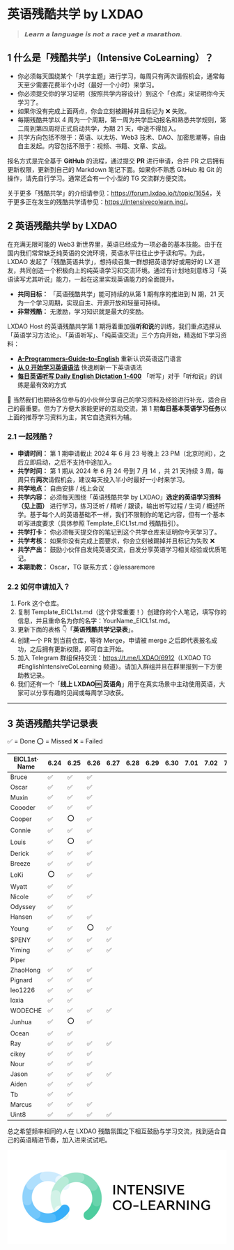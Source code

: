 # 英语残酷共学 by LXDAO

> 𝙇𝙚𝙖𝙧𝙣 𝙖 𝙡𝙖𝙣𝙜𝙪𝙖𝙜𝙚 𝙞𝙨 𝙣𝙤𝙩 𝙖 𝙧𝙖𝙘𝙚 𝙮𝙚𝙩 𝙖 𝙢𝙖𝙧𝙖𝙩𝙝𝙤𝙣.

## 1 什么是「残酷共学」（Intensive CoLearning）？

- 你必须每天围绕某个「共学主题」进行学习，每周只有两次请假机会，通常每天至少需要花费半个小时（最好一个小时）来学习。
- 你必须提交你的学习证明（按照共学内容设计）到这个「仓库」来证明你今天学习了。
- 如果你没有完成上面两点，你会立刻被踢掉并且标记为 ❌ 失败。
- 每期残酷共学以 4 周为一个周期，第一周为共学启动报名和熟悉共学规则，第二周到第四周将正式启动共学，为期 21 天，中途不得加入。
- 共学方向包括不限于：英语、以太坊、Web3 技术、DAO、加密思潮等，自由自主发起。内容包括不限于：视频、书籍、文章、实战。

报名方式是完全基于 **GitHub** 的流程，通过提交 **PR** 进行申请，合并 PR 之后拥有更新权限，更新到自己的 Markdown 笔记下面。如果你不熟悉 GitHub 和 Git 的操作，请先自行学习。通常还会有一个小型的 TG 交流群方便交流。

关于更多「残酷共学」的介绍请参见：<https://forum.lxdao.io/t/topic/1654>，关于更多正在发生的残酷共学请参见：<https://intensivecolearn.ing/>。

## 2 英语残酷共学 by LXDAO

在充满无限可能的 Web3 新世界里，英语已经成为一项必备的基本技能。由于在国内我们常常缺乏纯英语的交流环境，英语水平往往止步于读和写。为此，LXDAO 发起了「残酷英语共学」，想持续召集一群想把英语学好或用好的 LX 道友，共同创造一个积极向上的纯英语学习和交流环境。通过有计划地刻意练习「英语读写尤其听说」能力，一起在这里实现英语能力的全面提升。

- **共同目标：** 「英语残酷共学」能可持续的从第 1 期有序的推进到 N 期，21 天为一个学习周期，实现自主、开源开放和轻量可持续。
- **非常残酷：** 无激励，学习知识就是最大的奖励。

LXDAO Host 的英语残酷共学第 1 期将着重加强**听和说**的训练，我们重点选择从「英语学习方法论」、「英语听写」、「纯英语交流」三个方向开始，精选如下学习资料：

- [**A-Programmers-Guide-to-English**](https://a-programmers-guide-to-english.harryyu.me/) 重新认识英语这门语言
- [**从 0 开始学习英语语法**](https://hzpt-inet-club.github.io/english-note/) 快速刷新一下英语语法
- [**每日英语听写 Daily English Dictation 1-400**](https://www.bilibili.com/video/BV1U7411a7xG?p=3&vd_source=bc0666711d2280c24d54945ab9c11146) 「听写」对于「听和说」的训练是最有效的方式

👏 当然我们也期待各位参与的小伙伴分享自己的学习资料及经验进行补充，适合自己的最重要。但为了方便大家能更好的互动交流，第 1 期**每日基本英语学习任务**以上面的推荐学习资料为主，其它自选资料为辅。

### 2.1 一起残酷？

- **申请时间：** 第 1 期申请截止 2024 年 6 月 23 号晚上 23 PM（北京时间），之后立即启动，之后不支持中途加入。
- **共学时间：** 第 1 期从 2024 年 6 月 24 号到 7 月 14 ，共 21 天持续 3 周，每周只有**两次**请假机会，建议每天投入半小时最好一小时来学习。
- **共学地点：** 自由安排 / 线上会议
- **共学内容：** 必须每天围绕「英语残酷共学 by LXDAO」**选定的英语学习资料（见上面）** 进行学习，练习泛听 / 精听 / 跟读，输出听写过程 / 生词 / 概述所学。基于每个人的英语基础不一样，我们不限制你的笔记内容，但有一个基本听写进度要求（具体参照 Template_EICL1st.md 残酷指引）。
- **共学打卡：** 你必须每天提交你的笔记到这个共学仓库来证明你今天学习了。
- **共学考核：** 如果你没有完成上面要求，你会立刻被踢掉并且标记为失败 ❌
- **共学产出：** 鼓励小伙伴自发纯英语交流，自发分享英语学习相关经验或优质笔记。
- **本期助教：** Oscar，TG 联系方式：@lessaremore

### 2.2 如何申请加入？

1. Fork 这个仓库。
2. 复制 Template_EICL1st.md（这个非常重要！）创建你的个人笔记，填写你的信息，并且重命名为你的名字：YourName_EICL1st.md。
3. 更新下面的表格 👇「**英语残酷共学记录表**」。
4. 创建一个 PR 到当前仓库，等待 Merge，申请被 merge 之后即代表报名成功，之后拥有更新权限，即可自主开始。
5. 加入 Telegram 群组保持交流：<https://t.me/LXDAO/6912>（LXDAO TG #EnglishIntensiveCoLearning 频道）。请加入群组并且在群里报到一下方便助教记录。
6. 我们还有一个「**线上 LXDAO🆒 英语角**」用于在真实场景中主动使用英语，大家可以分享有趣的见闻或每周学习收获。

---

## 3 英语残酷共学记录表

✅ = Done ⭕️ = Missed ❌ = Failed

| EICL1st· Name | 6.24 | 6.25 | 6.26 | 6.27 | 6.28 | 6.29 | 6.30 | 7.01 | 7.02 | 7.03 | 7.04 | 7.05 | 7.06 | 7.07 | 7.08 | 7.09 | 7.10 | 7.11 | 7.12 | 7.13 | 7.14 |
| ------------- | ---- | ---- | ---- | ---- | ---- | ---- | ---- | ---- | ---- | ---- | ---- | ---- | ---- | ---- | ---- | ---- | ---- | ---- | ---- | ---- | ---- |
| Bruce         | ✅   | ✅   | ✅   |      |      |      |      |      |      |      |      |      |      |      |      |      |      |      |      |      |      |
| Oscar         | ✅   | ✅   | ✅ |      |      |      |      |      |      |      |      |      |      |      |      |      |      |      |      |      |      |
| Muxin         | ✅   | ✅   | ✅   |      |      |      |      |      |      |      |      |      |      |      |      |      |      |      |      |      |      |
| Coooder       | ✅   | ✅   | ✅  |      |      |      |      |      |      |      |      |      |      |      |      |      |      |      |      |      |      |
| Cooper        | ✅   |   ⭕️   |   ✅    |      |      |      |      |      |      |      |      |      |      |      |      |      |      |      |      |      |      |
| Connie        | ✅   | ✅   | ✅    |      |      |      |      |      |      |      |      |      |      |      |      |      |      |      |      |      |      |
| Louis         | ✅   | ⭕️   | ✅   |      |      |      |      |      |      |      |      |      |      |      |      |      |      |      |      |      |      |
| Derick        | ✅   | ✅   | ✅  |      |      |      |      |      |      |      |      |      |      |      |      |      |      |      |      |      |      |
| Breeze        | ✅   | ✅   |    ✅    |      |      |      |      |      |      |      |      |      |      |      |      |      |      |      |      |      |      |
| LoKi          | ⭕️    |  ✅    |  ✅    |      |      |      |      |      |      |      |      |      |      |      |      |      |      |      |      |      |      |
| Wyatt         | ✅   | ✅   |      |      |      |      |      |      |      |      |      |      |      |      |      |      |      |      |      |      |      |
| Nicole        | ✅   | ✅   |   ✅ |      |      |      |      |      |      |      |      |      |      |      |      |      |      |      |      |      |      |
| Odyssey       | ✅   | ✅   |      |      |      |      |      |      |      |      |      |      |      |      |      |      |      |      |      |      |      |
| Hansen        | ✅   | ✅   | ✅   |      |      |      |      |      |      |      |      |      |      |      |      |      |      |      |      |      |      |
| Young         | ✅   | ✅   |  ⭕️    | ✅     |      |      |      |      |      |      |      |      |      |      |      |      |      |      |      |      |      |
| $PENY         | ✅   | ✅   | ✅   | ✅  |      |      |      |      |      |      |      |      |      |      |      |      |      |      |      |      |      |
| Yiming        | ✅   | ✅   | ✅   | ✅   |      |      |      |      |      |      |      |      |      |      |      |      |      |      |      |      |      |
| Piper         |      |      |      |      |      |      |      |      |      |      |      |      |      |      |      |      |      |      |      |      |      |
| ZhaoHong      | ✅   | ✅   | ✅   |      |      |      |      |      |      |      |      |      |      |      |      |      |      |      |      |      |      |
| Pignard       | ✅   | ✅   | ✅   |      |      |      |      |      |      |      |      |      |      |      |      |      |      |      |      |      |      |
| leo1226       | ✅   | ✅   | ✅   |      |      |      |      |      |      |      |      |      |      |      |      |      |      |      |      |      |      |
| loxia         | ✅   | ✅   |      |      |      |      |      |      |      |      |      |      |      |      |      |      |      |      |      |      |      |
| WODECHE       | ✅   | ✅   | ✅   | ✅     |      |      |      |      |      |      |      |      |      |      |      |      |      |      |      |      |      |
| Junhua        | ✅   | ⭕️  |    ✅   |      |      |      |      |      |      |      |      |      |      |      |      |      |      |      |      |      |      |
| Ocean         | ✅   | ✅   |      |      |      |      |      |      |      |      |      |      |      |      |      |      |      |      |      |      |      |
| Ray           | ✅   | ✅   | ✅   |   ✅   |      |      |      |      |      |      |      |      |      |      |      |      |      |      |      |      |      |
| cikey         | ✅   | ✅   | ✅   |      |      |      |      |      |      |      |      |      |      |      |      |      |      |      |      |      |      |
| Nour          | ✅   | ✅   |  ✅  |      |      |      |      |      |      |      |      |      |      |      |      |      |      |      |      |      |      |
| Jason         | ✅   | ✅   |  ✅  |  ✅  |      |      |      |      |      |      |      |      |      |      |      |      |      |      |      |      |      |
| Aiden         | ✅   | ✅   |   ✅   |      |      |      |      |      |      |      |      |      |      |      |      |      |      |      |      |      |      |
| Tb            | ✅   | ✅   |      |      |      |      |      |      |      |      |      |      |      |      |      |      |      |      |      |      |      |
| Marcus        | ✅   | ✅   |  ✅    |      |      |      |      |      |      |      |      |      |      |      |      |      |      |      |      |      |      |
| Uint8         | ✅   | ✅   | ✅   |  ✅   |      |      |      |      |      |      |      |      |      |      |      |      |      |      |      |      |      |

总之希望频率相同的人在 LXDAO 残酷氛围之下相互鼓励与学习交流，找到适合自己的英语精进节奏，加入进来试试吧。

![ICL](img/ICL.png)

